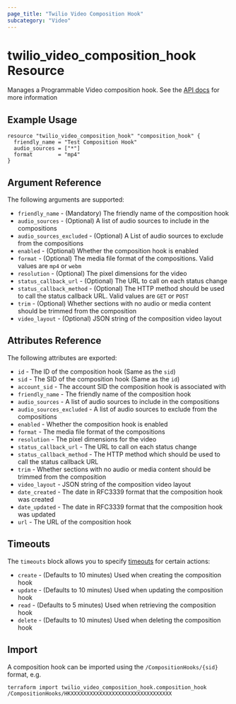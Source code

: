```yaml
---
page_title: "Twilio Video Composition Hook"
subcategory: "Video"
---
```


# twilio_video_composition_hook Resource

Manages a Programmable Video composition hook. See the [API docs](https://www.twilio.com/docs/video/api/composition-hooks) for more information

## Example Usage

```hcl
resource "twilio_video_composition_hook" "composition_hook" {
  friendly_name = "Test Composition Hook"
  audio_sources = ["*"]
  format        = "mp4"
}
```

## Argument Reference

The following arguments are supported:

- `friendly_name` - (Mandatory) The friendly name of the composition hook
- `audio_sources` - (Optional) A list of audio sources to include in the compositions
- `audio_sources_excluded` - (Optional) A List of audio sources to exclude from the compositions
- `enabled` - (Optional) Whether the composition hook is enabled
- `format` - (Optional) The media file format of the compositions. Valid values are `mp4` or `webm`
- `resolution` - (Optional) The pixel dimensions for the video
- `status_callback_url` - (Optional) The URL to call on each status change
- `status_callback_method` - (Optional) The HTTP method should be used to call the status callback URL. Valid values are `GET` or `POST`
- `trim` - (Optional) Whether sections with no audio or media content should be trimmed from the composition
- `video_layout` - (Optional) JSON string of the composition video layout

## Attributes Reference

The following attributes are exported:

- `id` - The ID of the composition hook (Same as the `sid`)
- `sid` - The SID of the composition hook (Same as the `id`)
- `account_sid` - The account SID the composition hook is associated with
- `friendly_name` - The friendly name of the composition hook
- `audio_sources` - A list of audio sources to include in the compositions
- `audio_sources_excluded` - A list of audio sources to exclude from the compositions
- `enabled` - Whether the composition hook is enabled
- `format` - The media file format of the compositions
- `resolution` - The pixel dimensions for the video
- `status_callback_url` - The URL to call on each status change
- `status_callback_method` - The HTTP method which should be used to call the status callback URL
- `trim` - Whether sections with no audio or media content should be trimmed from the composition
- `video_layout` - JSON string of the composition video layout
- `date_created` - The date in RFC3339 format that the composition hook was created
- `date_updated` - The date in RFC3339 format that the composition hook was updated
- `url` - The URL of the composition hook

## Timeouts

The `timeouts` block allows you to specify [timeouts](https://www.terraform.io/docs/configuration/resources.html#timeouts) for certain actions:

- `create` - (Defaults to 10 minutes) Used when creating the composition hook
- `update` - (Defaults to 10 minutes) Used when updating the composition hook
- `read` - (Defaults to 5 minutes) Used when retrieving the composition hook
- `delete` - (Defaults to 10 minutes) Used when deleting the composition hook

## Import

A composition hook can be imported using the `/CompositionHooks/{sid}` format, e.g.

```shell
terraform import twilio_video_composition_hook.composition_hook /CompositionHooks/HKXXXXXXXXXXXXXXXXXXXXXXXXXXXXXXXX
```
